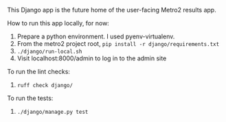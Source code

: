 This Django app is the future home of the user-facing Metro2 results app.

How to run this app locally, for now:
1. Prepare a python environment. I used pyenv-virtualenv.
2. From the metro2 project root, `pip install -r django/requirements.txt`
3. `./django/run-local.sh`
4. Visit localhost:8000/admin to log in to the admin site

To run the lint checks:
1. `ruff check django/`

To run the tests:
1. `./django/manage.py test`